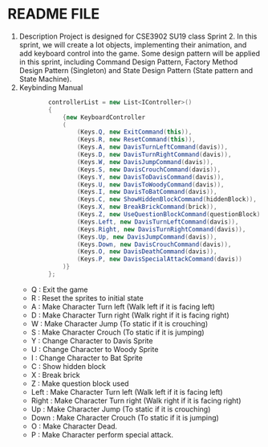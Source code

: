 ﻿# README FILE
1. Description
	Project is designed for CSE3902 SU19 class Sprint 2. In this sprint, we will create a lot objects, implementing their animation, and add keyboard control into the game.
	Some design pattern will be applied in this sprint, including Command Design Pattern, Factory Method Design Pattern (Singleton) and State Design Pattern (State pattern and State Machine).
2. Keybinding Manual
	```C#
            controllerList = new List<IController>()
            {
                {new KeyboardController
                (
                    (Keys.Q, new ExitCommand(this)),
                    (Keys.R, new ResetCommand(this)),
                    (Keys.A, new DavisTurnLeftCommand(davis)),
                    (Keys.D, new DavisTurnRightCommand(davis)),
                    (Keys.W, new DavisJumpCommand(davis)),
                    (Keys.S, new DavisCrouchCommand(davis)),
                    (Keys.Y, new DavisToDavisCommand(davis)),
                    (Keys.U, new DavisToWoodyCommand(davis)),
                    (Keys.I, new DavisToBatCommand(davis)),
                    (Keys.C, new ShowHiddenBlockCommand(hiddenBlock)),
                    (Keys.X, new BreakBrickCommand(brick)),
                    (Keys.Z, new UseQuestionBlockCommand(questionBlock)),
					(Keys.Left, new DavisTurnLeftCommand(davis)),
                    (Keys.Right, new DavisTurnRightCommand(davis)),
                    (Keys.Up, new DavisJumpCommand(davis)),
                    (Keys.Down, new DavisCrouchCommand(davis)),
                    (Keys.O, new DavisDeathCommand(davis)),
                    (Keys.P, new DavisSpecialAttackCommand(davis))
                )}
            };
	```
	* Q : Exit the game
	* R : Reset the sprites to initial state
	* A : Make Character Turn left (Walk left if it is facing left)
	* D : Make Character Turn right (Walk right if it is facing right)
	* W : Make Character Jump (To static if it is crouching)
	* S : Make Character Crouch (To static if it is jumping)
	* Y : Change Character to Davis Sprite
	* U : Change Character to Woody Sprite
	* I : Change Character to Bat Sprite
	* C : Show hidden block
	* X : Break brick 
	* Z : Make question block used
	* Left : Make Character Turn left (Walk left if it is facing left)
	* Right : Make Character Turn right (Walk right if it is facing right)
	* Up : Make Character Jump (To static if it is crouching)
	* Down : Make Character Crouch (To static if it is jumping)
	* O : Make Character Dead.
	* P : Make Character perform special attack.
